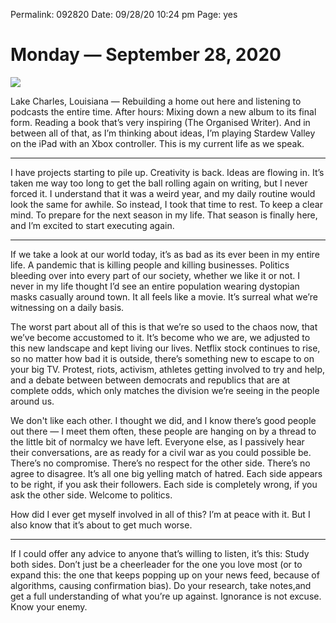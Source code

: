 
Permalink: 092820
Date: 09/28/20 10:24 pm
Page: yes

# Monday — September 28, 2020

![][image-1]

Lake Charles, Louisiana — Rebuilding a home out here and listening to podcasts the entire time. After hours: Mixing down a new album to its final form. Reading a book that’s very inspiring (The Organised Writer). And in between all of that, as I’m thinking about ideas, I’m playing Stardew Valley on the iPad with an Xbox controller. This is my current life as we speak.

---- 

I have projects starting to pile up. Creativity is back. Ideas are flowing in. It’s taken me way too long to get the ball rolling again on writing, but I never forced it. I understand that it was a weird year, and my daily routine would look the same for awhile. So instead, I took that time to rest. To keep a clear mind. To prepare for the next season in my life. That season is finally here, and I’m excited to start executing again.

---- 

If we take a look at our world today, it’s as bad as its ever been in my entire life. A pandemic that is killing people and killing businesses. Politics bleeding over into every part of our society, whether we like it or not. I never in my life thought I’d see an entire population wearing dystopian masks casually around town. It all feels like a movie. It’s surreal what we’re witnessing on a daily basis.

The worst part about all of this is that we’re so used to the chaos now, that we’ve become accustomed to it. It’s become who we are, we adjusted to this new landscape and kept living our lives. Netflix stock continues to rise, so no matter how bad it is outside, there’s something new to escape to on your big TV. Protest, riots, activism, athletes getting involved to try and help, and a debate between between democrats and republics that are at complete odds, which only matches the division we’re seeing in the people around us.

We don't like each other. I thought we did, and I know there’s good people out there — I meet them often, these people are hanging on by a thread to the little bit of normalcy we have left. Everyone else, as I passively hear their conversations, are as ready for a civil war as you could possible be. There’s no compromise. There’s no respect for the other side. There’s no agree to disagree. It’s all one big yelling match of hatred. Each side appears to be right, if you ask their followers. Each side is completely wrong, if you ask the other side. Welcome to politics.

How did I ever get myself involved in all of this? I’m at peace with it. But I also know that it’s about to get much worse.

---- 

If I could offer any advice to anyone that’s willing to listen, it’s this: Study both sides. Don’t just be a cheerleader for the one you love most (or to expand this: the one that keeps popping up on your news feed, because of algorithms, causing confirmation bias). Do your research, take notes,and get a full understanding of what you’re up against. Ignorance is not excuse. Know your enemy.

[image-1]:	https://i.imgur.com/shihOw4.jpg